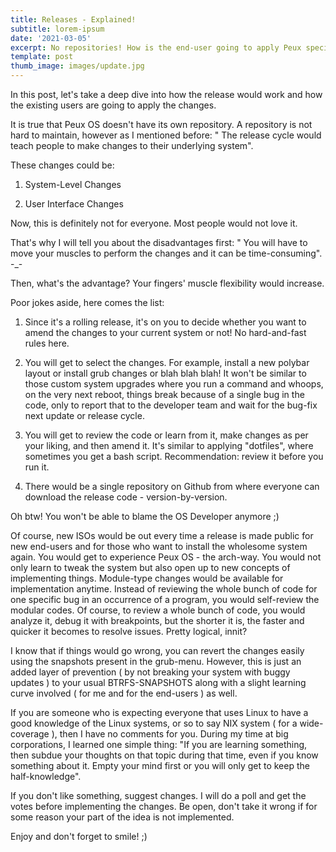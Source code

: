 ```yaml
---
title: Releases - Explained!
subtitle: lorem-ipsum
date: '2021-03-05'
excerpt: No repositories! How is the end-user going to apply Peux specific updates?
template: post
thumb_image: images/update.jpg
---
```

In this post, let's take a deep dive into how the release would work and how the existing users are going to apply the changes.

It is true that Peux OS doesn't have its own repository. A repository is not hard to maintain, however as I mentioned before: " The release cycle would teach people to make changes to their underlying system".

These changes could be:

1.  System-Level Changes

2.  User Interface Changes

Now, this is definitely not for everyone. Most people would not love it.

That's why I will tell you about the disadvantages first: " You will have to move your muscles to perform the changes and it can be time-consuming".  -\_-

Then, what's the advantage? Your fingers' muscle flexibility would increase.

Poor jokes aside, here comes the list:

1.  Since it's a rolling release, it's on you to decide whether you want to amend the changes to your current system or not! No hard-and-fast rules here.

2.  You will get to select the changes. For example, install a new polybar layout or install grub changes or blah blah blah! It won't be similar to those custom system upgrades where you run a command and whoops, on the very next reboot, things break because of a single bug in the code, only to report that to the developer team and wait for the bug-fix next update or release cycle.

3.  You will get to review the code or learn from it, make changes as per your liking, and then amend it. It's similar to applying "dotfiles", where sometimes you get a bash script. Recommendation: review it before you run it.

4.  There would be a single repository on Github from where everyone can download the release code - version-by-version.

Oh btw! You won't be able to blame the OS Developer anymore ;)

Of course, new ISOs would be out every time a release is made public for new end-users and for those who want to install the wholesome system again. You would get to experience Peux OS - the arch-way. You would not only learn to tweak the system but also open up to new concepts of implementing things. Module-type changes would be available for implementation anytime. Instead of reviewing the whole bunch of code for one specific bug in an occurrence of a program, you would self-review the modular codes. Of course, to review a whole bunch of code, you would analyze it, debug it with breakpoints, but the shorter it is, the faster and quicker it becomes to resolve issues. Pretty logical, innit?

I know that if things would go wrong, you can revert the changes easily using the snapshots present in the grub-menu. However, this is just an added layer of prevention ( by not breaking your system with buggy updates ) to your usual BTRFS-SNAPSHOTS along with a slight learning curve involved ( for me and for the end-users ) as well.

If you are someone who is expecting everyone that uses Linux to have a good knowledge of the Linux systems, or so to say NIX system ( for a wide-coverage ), then I have no comments for you. During my time at big corporations, I learned one simple thing: "If you are learning something, then subdue your thoughts on that topic during that time, even if you know something about it. Empty your mind first or you will only get to keep the half-knowledge".

If you don't like something, suggest changes. I will do a poll and get the votes before implementing the changes. Be open, don't take it wrong if for some reason your part of the idea is not implemented.

Enjoy and don't forget to smile! ;)
